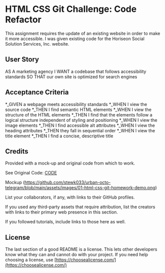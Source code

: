 # HTML CSS Git Challenge: Code Refactor

This assignment requires the update of an existing website in order to make it more accessible. I was given existing code for the Horiseon Social Solution Services, Inc. website.

## User Story

AS A marketing agency
I WANT a codebase that follows accessibility standards
SO THAT our own site is optimized for search engines

## Acceptance Criteria

*_GIVEN a webpage meets accessibility standards
*_WHEN I view the source code
*_THEN I find semantic HTML elements
*_WHEN I view the structure of the HTML elements
*_THEN I find that the elements follow a logical structure independent of styling and positioning
*_WHEN I view the image elements
*_THEN I find accessible alt attributes
*_WHEN I view the heading attributes
*_THEN they fall in sequential order
*_WHEN I view the title element
*_THEN I find a concise, descriptive title



## Credits

Provided with a mock-up and original code from which to work.

See Original Code: [CODE]()

Mockup (https://github.com/stewk033/urban-octo-telegram/blob/main/assets/images/01-html-css-git-homework-demo.png)


List your collaborators, if any, with links to their GitHub profiles.

If you used any third-party assets that require attribution, list the creators with links to their primary web presence in this section.

If you followed tutorials, include links to those here as well.


## License

The last section of a good README is a license. This lets other developers know what they can and cannot do with your project. If you need help choosing a license, use [https://choosealicense.com/](https://choosealicense.com/)
